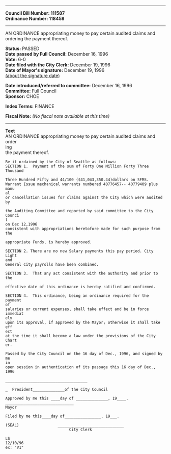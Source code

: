 * * * * *  
  
**Council Bill Number: [](#h0)[](#h2)111587**   
**Ordinance Number: 118458**  
  
* * * * *  
  
AN ORDINANCE appropriating money to pay certain audited claims and ordering the payment thereof.  
  
**Status:** PASSED   
**Date passed by Full Council:** December 16, 1996   
**Vote:** 6-0   
**Date filed with the City Clerk:** December 19, 1996   
**Date of Mayor's signature:** December 19, 1996   
[(about the signature date)](/~public/approvaldate.htm)   
  
  
**Date introduced/referred to committee:** December 16, 1996   
**Committee:** Full Council   
**Sponsor:** CHOE   
  
**Index Terms:** FINANCE  
  
**Fiscal Note:** *(No fiscal note available at this time)*  
  
* * * * *  
  
**Text**  
    AN ORDINANCE appropriating money to pay certain audited claims and order  
    ing  
    the payment thereof.  
  
    Be it ordained by the City of Seattle as follows:  
    SECTION 1.  Payment of the sum of Forty One Million Forty Three Thousand  
  
    Three Hundred Fifty and 44/100 ($41,043,350.44)dollars on SFMS.  
    Warrant Issue mechanical warrants numbered 40776457-- 40779409 plus manu  
    al  
    or cancellation issues for claims against the City which were audited by  
  
    the Auditing Committee and reported by said committee to the City Counci  
    l  
    on Dec 12,1996  
    consistent with appropriations heretofore made for such purpose from the  
  
    appropriate Funds, is hereby approved.  
  
    SECTION 2. There are no new Salary payments this pay period. City Light  
    and  
    General City payrolls have been combined.  
  
    SECTION 3.  That any act consistent with the authority and prior to the  
  
    effective date of this ordinance is hereby ratified and confirmed.  
  
    SECTION 4.  This ordinance, being an ordinance required for the payment  
    of  
    salaries or current expenses, shall take effect and be in force immediat  
    ely  
    upon its approval, if approved by the Mayor; otherwise it shall take eff  
    ect  
    at the time it shall become a law under the provisions of the City Chart  
    er.  
  
    Passed by the City Council on the 16 day of Dec., 1996, and signed by me  
    in  
    open session in authentication of its passage this 16 day of Dec., 1996  
  
    ____________________________________  
  
    _  President______________of the City Council  
  
    Approved by me this ____day of ______________, 19____.  
    ______________________________  
    Mayor  
  
    Filed by me this____day of________________, 19___.  
  
    (SEAL)                 _____________________________  
                                City Clerk  
  
    LS  
    12/10/96  
    ex: "V1"  

